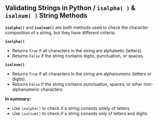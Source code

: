 ## Validating Strings in Python / `isalpha( )` & `isalnum( )` String Methods

**`isalpha()`** and **`isalnum()`** are both methods used to check the character composition of a string, but they have different criteria:

**`isalpha()`**
* Returns `True` if all characters in the string are alphabetic (letters).
* Returns `False` if the string contains digits, punctuation, or spaces.

**`isalnum()`**
* Returns `True` if all characters in the string are alphanumeric (letters or digits).
* Returns `False` if the string contains punctuation, spaces, or other non-alphanumeric characters.

**In summary:**

* Use `isalpha()` to check if a string consists solely of letters.
* Use `isalnum()` to check if a string consists only of letters and digits.
